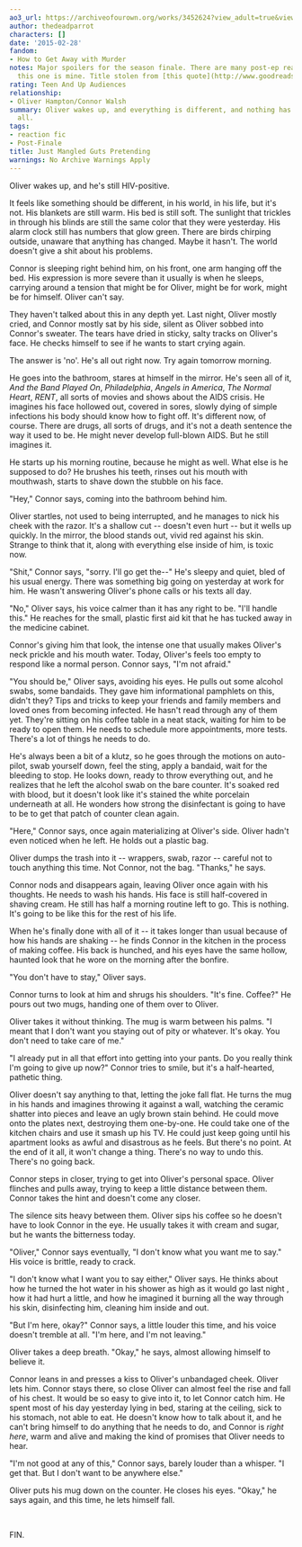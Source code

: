 ```yaml
---
ao3_url: https://archiveofourown.org/works/3452624?view_adult=true&view_full_work=true
author: thedeadparrot
characters: []
date: '2015-02-28'
fandom:
- How to Get Away with Murder
notes: Major spoilers for the season finale. There are many post-ep reactions, but
  this one is mine. Title stolen from [this quote](http://www.goodreads.com/quotes/2359-harper-in-your-experience-of-the-world-how-do-people).
rating: Teen And Up Audiences
relationship:
- Oliver Hampton/Connor Walsh
summary: Oliver wakes up, and everything is different, and nothing has changed at
  all.
tags:
- reaction fic
- Post-Finale
title: Just Mangled Guts Pretending
warnings: No Archive Warnings Apply
---
```


Oliver wakes up, and he's still HIV-positive.

It feels like something should be different, in his world, in his life, but it's not. His blankets are still warm. His bed is still soft. The sunlight that trickles in through his blinds are still the same color that they were yesterday. His alarm clock still has numbers that glow green. There are birds chirping outside, unaware that anything has changed. Maybe it hasn't. The world doesn't give a shit about his problems.

Connor is sleeping right behind him, on his front, one arm hanging off the bed. His expression is more severe than it usually is when he sleeps, carrying around a tension that might be for Oliver, might be for work, might be for himself. Oliver can't say.

They haven't talked about this in any depth yet. Last night, Oliver mostly cried, and Connor mostly sat by his side, silent as Oliver sobbed into Connor's sweater. The tears have dried in sticky, salty tracks on Oliver's face. He checks himself to see if he wants to start crying again.

The answer is 'no'. He's all out right now. Try again tomorrow morning.

He goes into the bathroom, stares at himself in the mirror. He's seen all of it, *And the Band Played On*, *Philadelphia*, *Angels in America*, *The Normal Heart*, *RENT*, all sorts of movies and shows about the AIDS crisis. He imagines his face hollowed out, covered in sores, slowly dying of simple infections his body should know how to fight off. It's different now, of course. There are drugs, all sorts of drugs, and it's not a death sentence the way it used to be. He might never develop full-blown AIDS. But he still imagines it.

He starts up his morning routine, because he might as well. What else is he supposed to do? He brushes his teeth, rinses out his mouth with mouthwash, starts to shave down the stubble on his face.

"Hey," Connor says, coming into the bathroom behind him.

Oliver startles, not used to being interrupted, and he manages to nick his cheek with the razor. It's a shallow cut -- doesn't even hurt -- but it wells up quickly. In the mirror, the blood stands out, vivid red against his skin. Strange to think that it, along with everything else inside of him, is toxic now.

"Shit," Connor says, "sorry. I'll go get the--" He's sleepy and quiet, bled of his usual energy. There was something big going on yesterday at work for him. He wasn't answering Oliver's phone calls or his texts all day.

"No," Oliver says, his voice calmer than it has any right to be. "I'll handle this." He reaches for the small, plastic first aid kit that he has tucked away in the medicine cabinet.

Connor's giving him that look, the intense one that usually makes Oliver's neck prickle and his mouth water. Today, Oliver's feels too empty to respond like a normal person. Connor says, "I'm not afraid."

"You should be," Oliver says, avoiding his eyes. He pulls out some alcohol swabs, some bandaids. They gave him informational pamphlets on this, didn't they? Tips and tricks to keep your friends and family members and loved ones from becoming infected. He hasn't read through any of them yet. They're sitting on his coffee table in a neat stack, waiting for him to be ready to open them. He needs to schedule more appointments, more tests. There's a lot of things he needs to do.

He's always been a bit of a klutz, so he goes through the motions on auto-pilot, swab yourself down, feel the sting, apply a bandaid, wait for the bleeding to stop. He looks down, ready to throw everything out, and he realizes that he left the alcohol swab on the bare counter. It's soaked red with blood, but it doesn't look like it's stained the white porcelain underneath at all. He wonders how strong the disinfectant is going to have to be to get that patch of counter clean again.

"Here," Connor says, once again materializing at Oliver's side. Oliver hadn't even noticed when he left. He holds out a plastic bag.

Oliver dumps the trash into it -- wrappers, swab, razor -- careful not to touch anything this time. Not Connor, not the bag. "Thanks," he says.

Connor nods and disappears again, leaving Oliver once again with his thoughts. He needs to wash his hands. His face is still half-covered in shaving cream. He still has half a morning routine left to go. This is nothing. It's going to be like this for the rest of his life.

When he's finally done with all of it -- it takes longer than usual because of how his hands are shaking -- he finds Connor in the kitchen in the process of making coffee. His back is hunched, and his eyes have the same hollow, haunted look that he wore on the morning after the bonfire.

"You don't have to stay," Oliver says.

Connor turns to look at him and shrugs his shoulders. "It's fine. Coffee?" He pours out two mugs, handing one of them over to Oliver.

Oliver takes it without thinking. The mug is warm between his palms. "I meant that I don't want you staying out of pity or whatever. It's okay. You don't need to take care of me."

"I already put in all that effort into getting into your pants. Do you really think I'm going to give up now?" Connor tries to smile, but it's a half-hearted, pathetic thing.

Oliver doesn't say anything to that, letting the joke fall flat. He turns the mug in his hands and imagines throwing it against a wall, watching the ceramic shatter into pieces and leave an ugly brown stain behind. He could move onto the plates next, destroying them one-by-one. He could take one of the kitchen chairs and use it smash up his TV. He could just keep going until his apartment looks as awful and disastrous as he feels. But there's no point. At the end of it all, it won't change a thing. There's no way to undo this. There's no going back.

Connor steps in closer, trying to get into Oliver's personal space. Oliver flinches and pulls away, trying to keep a little distance between them. Connor takes the hint and doesn't come any closer.

The silence sits heavy between them. Oliver sips his coffee so he doesn't have to look Connor in the eye. He usually takes it with cream and sugar, but he wants the bitterness today.

"Oliver," Connor says eventually, "I don't know what you want me to say." His voice is brittle, ready to crack.

"I don't know what I want you to say either," Oliver says. He thinks about how he turned the hot water in his shower as high as it would go last night , how it had hurt a little, and how he imagined it burning all the way through his skin, disinfecting him, cleaning him inside and out.

"But I'm here, okay?" Connor says, a little louder this time, and his voice doesn't tremble at all. "I'm here, and I'm not leaving."

Oliver takes a deep breath. "Okay," he says, almost allowing himself to believe it.

Connor leans in and presses a kiss to Oliver's unbandaged cheek. Oliver lets him. Connor stays there, so close Oliver can almost feel the rise and fall of his chest. It would be so easy to give into it, to let Connor catch him. He spent most of his day yesterday lying in bed, staring at the ceiling, sick to his stomach, not able to eat. He doesn't know how to talk about it, and he can't bring himself to do anything that he needs to do, and Connor is *right here*, warm and alive and making the kind of promises that Oliver needs to hear.

"I'm not good at any of this," Connor says, barely louder than a whisper. "I get that. But I don't want to be anywhere else."

Oliver puts his mug down on the counter. He closes his eyes. "Okay," he says again, and this time, he lets himself fall.

 

FIN.